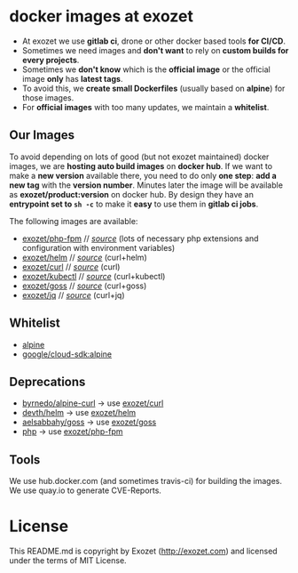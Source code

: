 # docker images at exozet

- At exozet we use **gitlab ci**, drone or other docker based tools **for CI/CD**.
- Sometimes we need images and **don't want** to rely on **custom builds for every projects**.
- Sometimes we **don't know** which is the **official image** or the official image **only** has **latest tags**.
- To avoid this, we **create small Dockerfiles** (usually based on **alpine**) for those images.
- For **official images** with too many updates, we maintain a **whitelist**.

## Our Images

To avoid depending on lots of good (but not exozet maintained) docker images, we are **hosting auto build images** on **docker hub**.
If we want to make a **new version** available there, you need to do only **one step**: **add a new tag** with the **version number**.
Minutes later the image will be available as **exozet/product:version** on docker hub. By design they have an **entrypoint set to `sh -c`** to make it **easy** to use them in **gitlab ci jobs**.


The following images are available:

* [exozet/php-fpm](https://hub.docker.com/r/exozet/php-fpm) // *[source](https://github.com/exozet/docker-php-fpm)* (lots of necessary php extensions and configuration with environment variables)
* [exozet/helm](https://hub.docker.com/r/exozet/helm) // *[source](https://github.com/exozet/docker-helm)* (curl+helm)
* [exozet/curl](https://hub.docker.com/r/exozet/curl) // *[source](https://github.com/exozet/docker-curl)* (curl)
* [exozet/kubectl](https://hub.docker.com/r/exozet/kubectl) // *[source](https://github.com/exozet/docker-kubectl)* (curl+kubectl)
* [exozet/goss](https://hub.docker.com/r/exozet/goss) // *[source](https://github.com/exozet/docker-goss)* (curl+goss)
* [exozet/jq](https://hub.docker.com/r/exozet/jq) // *[source](https://github.com/exozet/docker-jq)* (curl+jq)

## Whitelist

* [alpine](https://hub.docker.com/_/alpine)
* [google/cloud-sdk:alpine](https://hub.docker.com/r/google/cloud-sdk)

## Deprecations

* [byrnedo/alpine-curl](https://hub.docker.com/r/byrnedo/alpine-curl) -> use [exozet/curl](https://hub.docker.com/r/exozet/curl)
* [devth/helm](https://hub.docker.com/r/devth/helm/) -> use [exozet/helm](https://hub.docker.com/r/exozet/helm)
* [aelsabbahy/goss](https://hub.docker.com/r/aelsabbahy/goss) -> use [exozet/goss](https://hub.docker.com/r/exozet/goss)
* [php](https://hub.docker.com/_/php) -> use [exozet/php-fpm](https://hub.docker.com/r/exozet/php-fpm)

## Tools

We use hub.docker.com (and sometimes travis-ci) for building the images. We use quay.io to generate CVE-Reports.

# License

This README.md is copyright by Exozet (http://exozet.com) and licensed under the terms of MIT License.
